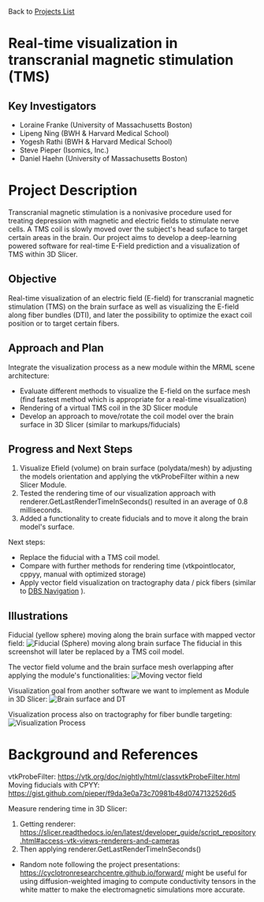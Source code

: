 Back to [Projects List](../../README.md#ProjectsList)

# Real-time visualization in transcranial magnetic stimulation (TMS)

## Key Investigators

- Loraine Franke (University of Massachusetts Boston)
- Lipeng Ning (BWH & Harvard Medical School)
- Yogesh Rathi (BWH & Harvard Medical School)
- Steve Pieper (Isomics, Inc.)
- Daniel Haehn (University of Massachusetts Boston)

# Project Description

Transcranial magnetic stimulation is a nonivasive procedure used for treating depression with magnetic and electric fields to stimulate nerve cells. 
A TMS coil is slowly moved over the subject's head suface to target certain areas in the brain. 
Our project aims to develop a deep-learning powered software for real-time E-Field prediction and a visualization of TMS within 3D Slicer.

## Objective

Real-time visualization of an electric field (E-field) for transcranial magnetic stimulation (TMS) on the brain surface as well as visualizing the E-field along fiber bundles (DTI), and later the possibility to optimize the exact coil position or to target certain fibers.

## Approach and Plan

Integrate the visualization process as a new module within the MRML scene architecture:

- Evaluate different methods to visualize the E-field on the surface mesh (find fastest method which is appropriate for a real-time visualization)
- Rendering of a virtual TMS coil in the 3D Slicer module
- Develop an approach to move/rotate the coil model over the brain surface in 3D Slicer (similar to markups/fiducials)

## Progress and Next Steps

<!-- Update this section as you make progress, describing of what you have ACTUALLY DONE. If there are specific steps that you could not complete then you can describe them here, too. -->
1. Visualize Efield (volume) on brain surface (polydata/mesh) by adjusting the models orientation and applying the vtkProbeFilter within a new Slicer Module.
2. Tested the rendering time of our visualization approach with renderer.GetLastRenderTimeInSeconds() resulted in an average of 0.8 milliseconds.
3. Added a functionality to create fiducials and to move it along the brain model's surface.

Next steps: 
- Replace the fiducial with a TMS coil model.
- Compare with further methods for rendering time (vtkpointlocator, cppyy, manual with optimized storage)
- Apply vector field visualization on tractography data / pick fibers (similar to [DBS Navigation](../DBSNavigation/README.md) ).

## Illustrations

Fiducial (yellow sphere) moving along the brain surface with mapped vector field:
![Fiducial (Sphere) moving along brain surface](./fiducial_on_brain_surface.png)
The fiducial in this screenshot will later be replaced by a TMS coil model.



The vector field volume and the brain surface mesh overlapping after applying the module's functionalities:
![Moving vector field](./moving_evec.gif)



Visualization goal from another software we want to implement as Module in 3D Slicer:
![Brain surface and DT](./tmsonbrain.png)




Visualization process also on tractography for fiber bundle targeting:
![Visualization Process](./visualization_process.png)

# Background and References

vtkProbeFilter: https://vtk.org/doc/nightly/html/classvtkProbeFilter.html
Moving fiducials with CPYY: https://gist.github.com/pieper/f9da3e0a73c70981b48d0747132526d5

Measure rendering time in 3D Slicer:
1. Getting renderer: https://slicer.readthedocs.io/en/latest/developer_guide/script_repository.html#access-vtk-views-renderers-and-cameras
2. Then applying renderer.GetLastRenderTimeInSeconds()

- Random note following the project presentations: https://cyclotronresearchcentre.github.io/forward/ might be useful for using diffusion-weighted imaging to compute conductivity tensors in the white matter to make the electromagnetic simulations more accurate.

